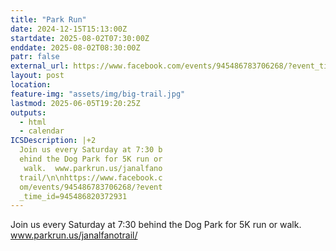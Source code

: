```yaml
---
title: "Park Run"
date: 2024-12-15T15:13:00Z
startdate: 2025-08-02T07:30:00Z
enddate: 2025-08-02T08:30:00Z
patr: false
external_url: https://www.facebook.com/events/945486783706268/?event_time_id=945486820372931
layout: post
location: 
feature-img: "assets/img/big-trail.jpg"
lastmod: 2025-06-05T19:20:25Z
outputs:
  - html
  - calendar
ICSDescription: |+2
  Join us every Saturday at 7:30 b  ehind the Dog Park for 5K run or   walk.  www.parkrun.us/janalfano  trail/\n\nhttps://www.facebook.c  om/events/945486783706268/?event  _time_id=945486820372931
---
```


Join us every Saturday at 7&#58;30 behind the Dog Park for 5K run or walk.  www.parkrun.us/janalfanotrail/<br>
  <br>
  
